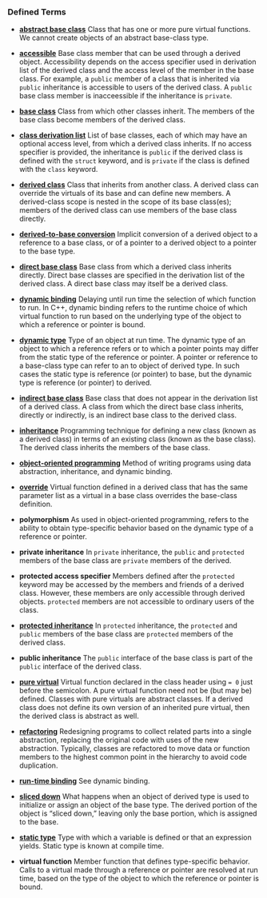 <h3 id="filepos4139953">Defined Terms</h3><ul><li><p><a href="145-15.4._abstract_base_classes.html#filepos3892498" id="filepos4140092"><strong>abstract base class</strong></a> Class that has one or more pure virtual functions. We cannot create objects of an abstract base-class type.</p></li><li><p><a href="146-15.5._access_control_and_inheritance.html#filepos3901937" id="filepos4140381"><strong>accessible</strong></a> Base class member that can be used through a derived object. Accessibility depends on the access specifier used in derivation list of the derived class and the access level of the member in the base class. For example, a <code>public</code> member of a class that is inherited via <code>public</code> inheritance is accessible to users of the derived class. A <code>public</code> base class member is inacceessible if the inheritance is <code>private</code>.</p></li><li><p><a href="142-15.1._oop_an_overview.html#filepos3783382" id="filepos4141212"><strong>base class</strong></a> Class from which other classes inherit. The members of the base class become members of the derived class.</p></li><li><p><a href="142-15.1._oop_an_overview.html#filepos3786652" id="filepos4141491"><strong>class derivation list</strong></a> List of base classes, each of which may have an optional access level, from which a derived class inherits. If no access specifier is provided, the inheritance is <code>public</code> if the derived class is defined with the <code>struct</code> keyword, and is <code>private</code> if the class is defined with the <code>class</code> keyword.</p></li><li><p><a href="142-15.1._oop_an_overview.html#filepos3783584" id="filepos4142216"><strong>derived class</strong></a> Class that inherits from another class. A derived class can override the virtuals of its base and can define new members. A derived-class scope is nested in the scope of its base class(es); members of the derived class can use members of the base class directly.</p></li><li><p><a href="143-15.2._defining_base_and_derived_classes.html#filepos3816769" id="filepos4142654"><strong>derived-to-base conversion</strong></a> Implicit conversion of a derived object to a reference to a base class, or of a pointer to a derived object to a pointer to the base type.</p></li><li><p><a href="143-15.2._defining_base_and_derived_classes.html#filepos3832397" id="filepos4142981"><strong>direct base class</strong></a> Base class from which a derived class inherits directly. Direct base classes are specified in the derivation list of <a id="filepos4143178"></a>the derived class. A direct base class may itself be a derived class.</p></li><li><p><a href="142-15.1._oop_an_overview.html#filepos3788879" id="filepos4143355"><strong>dynamic binding</strong></a> Delaying until run time the selection of which function to run. In C++, dynamic binding refers to the runtime choice of which virtual function to run based on the underlying type of the object to which a reference or pointer is bound.</p></li><li><p><a href="143-15.2._defining_base_and_derived_classes.html#filepos3840996" id="filepos4143767"><strong>dynamic type</strong></a> Type of an object at run time. The dynamic type of an object to which a reference refers or to which a pointer points may differ from the static type of the reference or pointer. A pointer or reference to a base-class type can refer to an to object of derived type. In such cases the static type is reference (or pointer) to base, but the dynamic type is reference (or pointer) to derived.</p></li><li><p><a href="143-15.2._defining_base_and_derived_classes.html#filepos3832546" id="filepos4144331"><strong>indirect base class</strong></a> Base class that does not appear in the derivation list of a derived class. A class from which the direct base class inherits, directly or indirectly, is an indirect base class to the derived class.</p></li><li><p><a href="142-15.1._oop_an_overview.html#filepos3783270" id="filepos4144710"><strong>inheritance</strong></a> Programming technique for defining a new class (known as a derived class) in terms of an existing class (known as the base class). The derived class inherits the members of the base class.</p></li><li><p><a href="142-15.1._oop_an_overview.html#filepos3782637" id="filepos4145072"><strong>object-oriented programming</strong></a> Method of writing programs using data abstraction, inheritance, and dynamic binding.</p></li><li><p><a href="142-15.1._oop_an_overview.html#filepos3788507" id="filepos4145346"><strong>override</strong></a> Virtual function defined in a derived class that has the same parameter list as a virtual in a base class overrides the base-class definition.</p></li><li><p><strong>polymorphism</strong> As used in object-oriented programming, refers to the ability to obtain type-specific behavior based on the dynamic type of a reference or pointer.</p></li><li><p><strong>private inheritance</strong> In <code>private</code> inheritance, the <code>public</code> and <code>protected</code> members of the base class are <code>private</code> members of the derived.</p></li><li><p><strong>protected access specifier</strong> Members defined after the <code>protected</code> keyword may be accessed by the members and friends of a derived class. However, these members are only accessible through derived objects. <code>protected</code> members are not accessible to ordinary users of the class.</p></li><li><p><a href="146-15.5._access_control_and_inheritance.html#filepos3908698" id="filepos4146972"><strong>protected inheritance</strong></a> In <code>protected</code> inheritance, the <code>protected</code> and <code>public</code> members of the base class are <code>protected</code> members of the derived class.</p></li><li><p><strong>public inheritance</strong> The <code>public</code> interface of the base class is part of the <code>public</code> interface of the derived class.</p></li><li><p><a href="145-15.4._abstract_base_classes.html#filepos3888708" id="filepos4147890"><strong>pure virtual</strong></a> Virtual function declared in the class header using <code>= 0</code> just before the semicolon. A pure virtual function need not be (but may be) defined. Classes with pure virtuals are abstract classes. If a derived class does not define its own version of an inherited pure virtual, then the derived class is abstract as well.</p></li><li><p><a href="145-15.4._abstract_base_classes.html#filepos3899552" id="filepos4148442"><strong>refactoring</strong></a> Redesigning programs to collect related parts into a single abstraction, replacing the original code with uses of the new abstraction. Typically, classes are refactored to move data or function members to the highest common point in the hierarchy to avoid code duplication.</p></li><li><p><a href="142-15.1._oop_an_overview.html#filepos3795220" id="filepos4148889"><strong>run-time binding</strong></a> See dynamic binding.</p></li><li><p><a href="143-15.2._defining_base_and_derived_classes.html#filepos3852622" id="filepos4149088"><strong>sliced down</strong></a> What happens when an object of derived type is used to initialize or assign an object of the base type. The derived portion of the object is “sliced down,” leaving only the base portion, which is assigned to the base.</p></li><li><p><a href="143-15.2._defining_base_and_derived_classes.html#filepos3840881" id="filepos4149491"><strong>static type</strong></a> Type with which a variable is defined or that an expression yields. Static type is known at compile time.</p></li><li><p><strong>virtual function</strong> Member function that defines type-specific behavior. Calls to a virtual made through a reference or pointer are resolved at run time, based on the type of the object to which the reference or pointer is bound.</p></li>
 
</ul>
